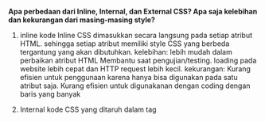  **Apa perbedaan dari Inline, Internal, dan External CSS? Apa saja kelebihan dan kekurangan dari masing-masing style?**
 1. inline
 kode Inline CSS  dimasukkan secara langsung pada setiap atribut HTML. 
 sehingga setiap atribut memiliki style CSS yang berbeda tergantung yang akan dibutuhkan.
  kelebihan: lebih mudah dalam perbaikan atribut HTML
             Membantu saat pengujian/testing.
             loading pada website lebih cepat dan HTTP request lebih kecil.
  kekurangan: Kurang efisien untuk penggunaan karena hanya bisa digunakan pada satu atribut saja.
              Kurang efisien untuk digunakanan dengan coding dengan baris yang banyak
 2. Internal
 kode CSS yang ditaruh dalam tag <style> dan sehingga lokasinya ada bagian header file HTML. 
 internal biasanya digunakan untuk membuat custom khusus pada satu halaman website agar halaman lain tidak terganggu/terpengaruh.
  kelebihan: lebih mudah untuk dilakukan editing tiap halaman website
             tidak perlu untuk mengupload file CSS karena sudah masuk dalam file HTML
             maintanance lebih mudah
  kekurangan: tidak efisien digunakan apabila digunakan untuk beberapa halaman website karena harus menuliskan ulang.
              Performa website menjadi lebih lambat karena adanya repetisi
              Ukuran file cenderung lebih besar
              
 3. Exernal
 kode CSS yang ditaruh pada file terpisah dengan file HTML. file CSS ditulis pada file dengan ekstensi .css. 
 Kelebihan: Ukuran file cenderung lebih kecil
            Penulisan kode HTML lebih rapi
            Loading  pada website lebih cepat
            bisa digunakan pada halaman website yang beda
 Kekurangan: kurang efisien pada website yang butuh halaman custom
             website bisa berantakan apabila CSS gagal load dengan sempurna

 **Jelaskan tag HTML5 yang kamu ketahui!**
 <style>	Tag yang digunakan membuat informasi style pada dokumen
 <div>	Tag yang digunakan membuat bagian dalam suatu dokumen
 <table>	Tag yang digunakan untuk membuat tabel
 <a>	Tag yang digunakan untuk membuat hyperlink
 <img>	Tag yang digunakan untuk membuat gambar
 
 Jelaskan tipe-tipe CSS selector yang kamu ketahui.
 1. Tag Selector
Tag ini menggunakan tag HTML untuk sebagai selectornya, misalnya jika ingin menggunakan tag HTML paragraf (<p>) pada HTML,
maka selectornya bisa ditulis dengan p
2. ID Selector
selector ini menggunakan atribut “id” pada element HTML sebagai selectornya. Apabila kita lihat penggunaan tag selector, 
maka tag yang dipilih semua tag dalam file HTML tersebut akan ikut berubah.
3. Class Selector
sistemnya hampir sama dengan ID selector, tetapi pada class selector  menggunakan atribut class.  
 
**Jelaskan bagaimana cara kamu mengimplementasikan checklist di atas.**
-melakukan kustomisasi pada tugas 4 menggunakan CSS framework
-kustomisasi yang saya lakukan ada pada bagian login,register, todolist, dan my_todolist
-halaman website dibuat dengan responsive.

